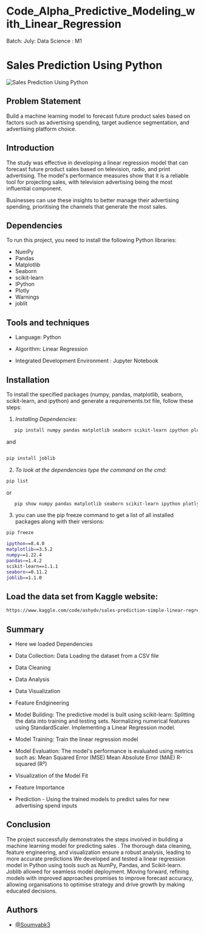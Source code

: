 # Code_Alpha_Predictive_Modeling_with_Linear_Regression
Batch:  July: Data Science : M1

# Sales Prediction Using Python

![Sales Prediction Using Python](https://github.com/Soumyabk3/Code_Alpha_Predictive_Modeling_with_Linear_Regression/blob/main/predictive%20model%20with%20lr.png)

## Problem Statement

Build a machine learning model to forecast future product sales based on factors such as advertising spending, target audience segmentation, and advertising platform choice.


## Introduction

The study was effective in developing a linear regression model that can forecast future product sales based on television, radio, and print  advertising. The model's performance measures show that it is a reliable tool for projecting sales, with television advertising being the most influential component. 

Businesses can use these insights to better manage their advertising spending, prioritising the channels that generate the most sales.

## Dependencies

To run this project, you need to install the following Python libraries:

- NumPy
- Pandas
- Matplotlib
- Seaborn
- scikit-learn
- IPython
- Plotly
- Warnings
- joblit 

## Tools and techniques
- Language: Python

- Algorithm: Linear Regression

- Integrated Development Environment : Jupyter Notebook
## Installation

To install the specified packages (numpy, pandas, matplotlib, seaborn, scikit-learn, and ipython) and generate a requirements.txt file, follow these steps:


1. *Installing Dependencies*:

```bash
   pip install numpy pandas matplotlib seaborn scikit-learn ipython plotly 

```
and 

```bash

pip install joblib

```
 
2. *To look at the dependencies type the command on the cmd*:

```bash
pip list

```
or

```bash
   pip show numpy pandas matplotlib seaborn scikit-learn ipython plotly

```

3. you can use the pip freeze command to get a list of all installed packages along with their versions:

```bash
pip freeze

```

```bash
ipython==8.4.0
matplotlib==3.5.2
numpy==1.22.4
pandas==1.4.2
scikit-learn==1.1.1
seaborn==0.11.2
joblib==1.1.0
```

## Load the data set from Kaggle website:

```bash
https://www.kaggle.com/code/ashydv/sales-prediction-simple-linear-regression/input

```





## Summary
- Here we loaded Dependencies

- Data Collection: Data Loading the dataset from a CSV file

- Data Cleaning

- Data Analysis

- Data Visualization

- Feature Endgineering

- Model Building:
    The predictive model is built using scikit-learn:
    Splitting the data into training and testing sets.
    Normalizing numerical features using StandardScaler.
    Implementing a Linear Regression model.

- Model Training:
    Train the linear regression model

- Model Evaluation:
    The model's performance is evaluated using metrics such as:
    Mean Squared Error (MSE)
    Mean Absolute Error (MAE)
    R-squared (R²)

- Visualization of the Model Fit

- Feature Importance

- Prediction - Using the trained models to predict sales for new advertising spend inputs

## Conclusion
The project successfully demonstrates the steps involved in building a machine learning model for predicting sales . The thorough data cleaning, feature engineering, and visualization ensure a robust analysis, leading to more accurate predictions We developed and tested a linear regression model in Python using tools such as NumPy, Pandas, and Scikit-learn. Joblib allowed for seamless model deployment. Moving forward, refining models with improved approaches promises to improve forecast accuracy, allowing organisations to optimise strategy and drive growth by making educated decisions.

## Authors

- [@Soumyabk3](https://github.com/Soumyabk3)

